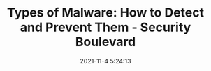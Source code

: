 ---
"title": "Types of Malware: How to Detect and Prevent Them - Security Boulevard"
"date": "2021-11-4 5:24:13"
"feed_name": "GOOGLENEWSINDUSTRIAL"
"feed_website": "https://news.google.com/search?q=industrial%2Bincident&hl=en-US&gl=US&ceid=US:en"
"feed_rss": "https://news.google.com/rss/search?q=industrial%2Bincident&hl=en-US&gl=US&ceid=US:en"
"link": "https://securityboulevard.com/2021/11/types-of-malware-how-to-detect-and-prevent-them/"
"source": "{'href': 'https://securityboulevard.com', 'title': 'Security Boulevard'}"
"file": "_posts/2021-1-1-6bd56b440b2a9a98d458c3b84712663f81be2121.md"
"accident": "0"
"drilling": "0"
"dead": "0"
"injured": "0"
"arrested": "0"
"place": "unknown place"
"where": "unknown site"
"causes": "unknown"
"place_uri": "unknown place"
---